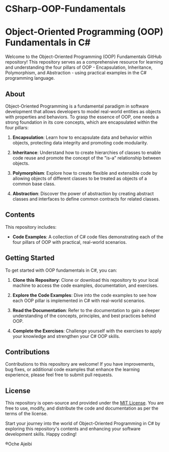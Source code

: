 # CSharp-OOP-Fundamentals

# Object-Oriented Programming (OOP) Fundamentals in C#

Welcome to the Object-Oriented Programming (OOP) Fundamentals GitHub repository! This repository serves as a comprehensive resource for learning and understanding the four pillars of OOP - Encapsulation, Inheritance, Polymorphism, and Abstraction - using practical examples in the C# programming language.

## About

Object-Oriented Programming is a fundamental paradigm in software development that allows developers to model real-world entities as objects with properties and behaviors. To grasp the essence of OOP, one needs a strong foundation in its core concepts, which are encapsulated within the four pillars:

1. **Encapsulation**: Learn how to encapsulate data and behavior within objects, protecting data integrity and promoting code modularity.

2. **Inheritance**: Understand how to create hierarchies of classes to enable code reuse and promote the concept of the "is-a" relationship between objects.

3. **Polymorphism**: Explore how to create flexible and extensible code by allowing objects of different classes to be treated as objects of a common base class.

4. **Abstraction**: Discover the power of abstraction by creating abstract classes and interfaces to define common contracts for related classes.

## Contents

This repository includes:

- **Code Examples**: A collection of C# code files demonstrating each of the four pillars of OOP with practical, real-world scenarios.
  

## Getting Started

To get started with OOP fundamentals in C#, you can:

1. **Clone this Repository**: Clone or download this repository to your local machine to access the code examples, documentation, and exercises.

2. **Explore the Code Examples**: Dive into the code examples to see how each OOP pillar is implemented in C# with real-world scenarios. 

3. **Read the Documentation**: Refer to the documentation to gain a deeper understanding of the concepts, principles, and best practices behind OOP.

4. **Complete the Exercises**: Challenge yourself with the exercises to apply your knowledge and strengthen your C# OOP skills.

## Contributions

Contributions to this repository are welcome! If you have improvements, bug fixes, or additional code examples that enhance the learning experience, please feel free to submit pull requests.

## License

This repository is open-source and provided under the [MIT License](LICENSE). You are free to use, modify, and distribute the code and documentation as per the terms of the license.

Start your journey into the world of Object-Oriented Programming in C# by exploring this repository's contents and enhancing your software development skills. Happy coding!


 ®Oche Ajeibi
